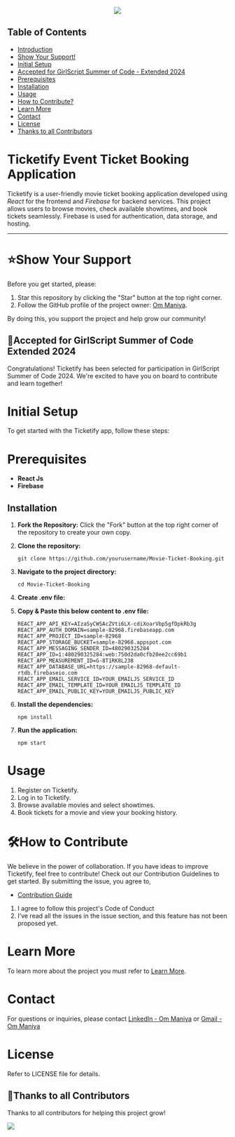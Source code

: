 <p align="center">
    <img  src="https://readme-typing-svg.herokuapp.com/?color=45ffaa&size=40&width=900&height=80&lines=Welcome%20to%20Ticketify"/>
</p>

## Table of Contents
- [Introduction](#ticketify-event-ticket-booking-application)
- [Show Your Support!](#show-your-support)
- [Initial Setup](#initial-setup)
- [Accepted for GirlScript Summer of Code - Extended 2024](#accepted-for-girlscript-summer-of-code-extended-2024)
- [Prerequisites](#prerequisites)
- [Installation](#installation)
- [Usage](#usage)
- [How to Contribute?](#how-to-contribute)
- [Learn More](#learn-more)
- [Contact](#contact)
- [License](#license)
- [Thanks to all Contributors](#thanks-to-all-contributors)

# Ticketify Event Ticket Booking Application

Ticketify is a user-friendly movie ticket booking application developed using *React* for the frontend and *Firebase* for backend services. This project allows users to browse movies, check available showtimes, and book tickets seamlessly. Firebase is used for authentication, data storage, and hosting.

---

# ⭐️Show Your Support
Before you get started, please:

1. Star this repository by clicking the "Star" button at the top right corner.
2. Follow the GitHub profile of the project owner: [Om Maniya](https://github.com/maniyaom).

By doing this, you support the project and help grow our community!

## 🎉Accepted for GirlScript Summer of Code Extended 2024
Congratulations! Ticketify has been selected for participation in GirlScript Summer of Code 2024. We're excited to have you on board to contribute and learn together!

# Initial Setup
To get started with the Ticketify app, follow these steps:

# Prerequisites

- **React Js**
- **Firebase**

## Installation
1. **Fork the Repository:** Click the "Fork" button at the top right corner of the repository to create your own copy.

2. **Clone the repository:**
    ```
    git clone https://github.com/yourusername/Movie-Ticket-Booking.git
    ```
3. **Navigate to the project directory:**
    ```
    cd Movie-Ticket-Booking
    ```
4. **Create .env file:**

5. **Copy & Paste this below content to .env file:**
    ```
    REACT_APP_API_KEY=AIzaSyCWSAcZVti6LX-cdiXoarVbp5gfDpkRb3g
    REACT_APP_AUTH_DOMAIN=sample-82968.firebaseapp.com
    REACT_APP_PROJECT_ID=sample-82968
    REACT_APP_STORAGE_BUCKET=sample-82968.appspot.com
    REACT_APP_MESSAGING_SENDER_ID=480290325284
    REACT_APP_ID=1:480290325284:web:750d2da0cfb20ee2cc69b1
    REACT_APP_MEASUREMENT_ID=G-8T1RK8L238
    REACT_APP_DATABASE_URL=https://sample-82968-default-rtdb.firebaseio.com
    REACT_APP_EMAIL_SERVICE_ID=YOUR_EMAILJS_SERVICE_ID
    REACT_APP_EMAIL_TEMPLATE_ID=YOUR_EMAILJS_TEMPLATE_ID
    REACT_APP_EMAIL_PUBLIC_KEY=YOUR_EMAILJS_PUBLIC_KEY
    ```
5. **Install the dependencies:**
    ```
    npm install
    ```
6. **Run the application:**
    ```
    npm start
    ```
# Usage
1. Register on Ticketify.
2. Log in to Ticketify.
3. Browse available movies and select showtimes.
4. Book tickets for a movie and view your booking history.

# 🛠How to Contribute
We believe in the power of collaboration. If you have ideas to improve Ticketify, feel free to contribute! Check out our Contribution Guidelines to get started.
By submitting the issue, you agree to,

- [Contribution Guide](https://github.com/maniyaom/Movie-Ticket-Booking/blob/master/CODE_OF_CONDUCT.md)

1. I agree to follow this project's Code of Conduct
2. I’ve read all the issues in the issue section, and this feature has not been proposed yet.

# Learn More
To learn more about the project you must refer to [Learn More](https://github.com/maniyaom/Movie-Ticket-Booking/LEARN.md).

# Contact
For questions or inquiries, please contact [LinkedIn - Om Maniya](https://www.linkedin.com/in/om-maniya-896222269) or [Gmail - Om Maniya](mailto:ommaniya01@gmail.com)

# License
Refer to LICENSE file for details.

## 💪Thanks to all Contributors
Thanks to all contributors for helping this project grow!

<a href="https://github.com/maniyaom/movie-ticket-booking/graphs/contributors">
  <img src="https://contrib.rocks/image?repo=maniyaom/movie-ticket-booking" />
</a>

